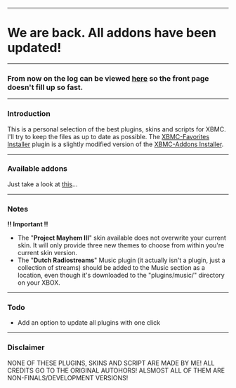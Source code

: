 
---


# We are back. All addons have been updated! #


---


### From now on the log can be viewed [here](http://code.google.com/p/xbmc-favorites/source/browse/logs/updates.txt) so the front page doesn't fill up so fast. ###


---




### Introduction ###

This is a personal selection of the best plugins, skins and scripts for XBMC.
I'll try to keep the files as up to date as possible.
The [XBMC-Favorites Installer](http://code.google.com/p/xbmc-favorites/downloads/list) plugin is a slightly modified version of the [XBMC-Addons Installer](http://xbmc-addons.googlecode.com).


---




### Available addons ###

Just take a look at [this](http://code.google.com/p/xbmc-favorites/source/browse/trunk)...


---



### Notes ###

**!! Important !!**

  * The "**Project Mayhem III**" skin available does not overwrite your current skin. It will only provide three new themes to choose from within you're current skin version.
  * The "**Dutch Radiostreams**" Music plugin (it actually isn't a plugin, just a collection of streams) should be added to the Music section as a location, even though it's downloaded to the "plugins/music/" directory on your XBOX.


---




### Todo ###

  * Add an option to update all plugins with one click


---




### Disclaimer ###

NONE OF THESE PLUGINS, SKINS AND SCRIPT ARE MADE BY ME! ALL CREDITS GO TO THE ORIGINAL AUTOHORS! ALSMOST ALL OF THEM ARE NON-FINALS/DEVELOPMENT VERSIONS!
